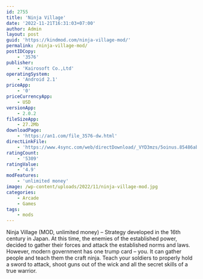 ```yaml
---
id: 2755
title: 'Ninja Village'
date: '2022-11-21T16:31:03+07:00'
author: Admin
layout: post
guid: 'https://kindmod.com/ninja-village-mod/'
permalink: /ninja-village-mod/
postIDCopy:
    - '3576'
publisher:
    - 'Kairosoft Co.,Ltd'
operatingSystem:
    - 'Android 2.1'
priceApp:
    - '0'
priceCurrencyApp:
    - USD
versionApp:
    - 2.0.2
fileSizeApp:
    - 27.2Mb
downloadPage:
    - 'https://an1.com/file_3576-dw.html'
directLinkFile:
    - 'https://www.4sync.com/web/directDownload/_VYD3mzs/5oinus.85486ab5b2a86e61d45f7aad32debb2f'
ratingCount:
    - '5309'
ratingValue:
    - '4.9'
modFeatures:
    - 'unlimited money'
image: /wp-content/uploads/2022/11/ninja-village-mod.jpg
categories:
    - Arcade
    - Games
tags:
    - mods
---
```


Ninja Village (MOD, unlimited money) – Strategy developed in the 16th century in Japan. At this time, the enemies of the established power, decided to gather their forces and attack the established norms and laws. However, modern government has one trump card – you. It can gather people and teach them the craft ninja. Teach your soldiers to properly hold a sword to attack, shoot guns out of the wick and all the secret skills of a true warrior.
